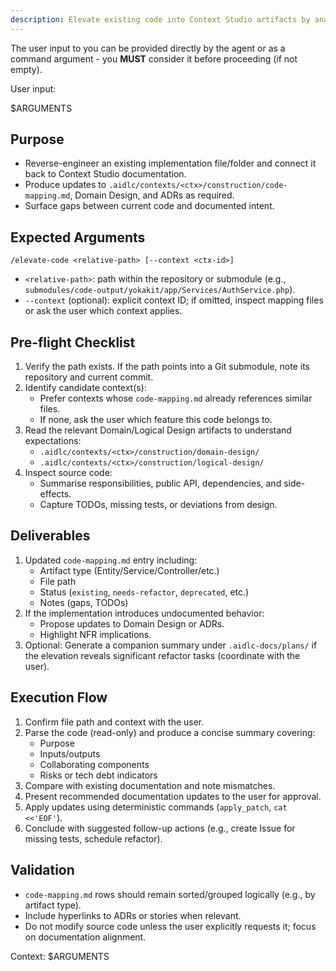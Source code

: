 ```yaml
---
description: Elevate existing code into Context Studio artifacts by analysing the given path and updating the relevant code mapping and design documentation.
---
```


The user input to you can be provided directly by the agent or as a command argument - you **MUST** consider it before proceeding (if not empty).

User input:

$ARGUMENTS

## Purpose
- Reverse-engineer an existing implementation file/folder and connect it back to Context Studio documentation.
- Produce updates to `.aidlc/contexts/<ctx>/construction/code-mapping.md`, Domain Design, and ADRs as required.
- Surface gaps between current code and documented intent.

## Expected Arguments
`/elevate-code <relative-path> [--context <ctx-id>]`

- `<relative-path>`: path within the repository or submodule (e.g., `submodules/code-output/yokakit/app/Services/AuthService.php`).
- `--context` (optional): explicit context ID; if omitted, inspect mapping files or ask the user which context applies.

## Pre-flight Checklist
1. Verify the path exists. If the path points into a Git submodule, note its repository and current commit.
2. Identify candidate context(s):
   - Prefer contexts whose `code-mapping.md` already references similar files.
   - If none, ask the user which feature this code belongs to.
3. Read the relevant Domain/Logical Design artifacts to understand expectations:
   - `.aidlc/contexts/<ctx>/construction/domain-design/`
   - `.aidlc/contexts/<ctx>/construction/logical-design/`
4. Inspect source code:
   - Summarise responsibilities, public API, dependencies, and side-effects.
   - Capture TODOs, missing tests, or deviations from design.

## Deliverables
1. Updated `code-mapping.md` entry including:
   - Artifact type (Entity/Service/Controller/etc.)
   - File path
   - Status (`existing`, `needs-refactor`, `deprecated`, etc.)
   - Notes (gaps, TODOs)
2. If the implementation introduces undocumented behavior:
   - Propose updates to Domain Design or ADRs.
   - Highlight NFR implications.
3. Optional: Generate a companion summary under `.aidlc-docs/plans/` if the elevation reveals significant refactor tasks (coordinate with the user).

## Execution Flow
1. Confirm file path and context with the user.
2. Parse the code (read-only) and produce a concise summary covering:
   - Purpose
   - Inputs/outputs
   - Collaborating components
   - Risks or tech debt indicators
3. Compare with existing documentation and note mismatches.
4. Present recommended documentation updates to the user for approval.
5. Apply updates using deterministic commands (`apply_patch`, `cat <<'EOF'`).
6. Conclude with suggested follow-up actions (e.g., create Issue for missing tests, schedule refactor).

## Validation
- `code-mapping.md` rows should remain sorted/grouped logically (e.g., by artifact type).
- Include hyperlinks to ADRs or stories when relevant.
- Do not modify source code unless the user explicitly requests it; focus on documentation alignment.

Context: $ARGUMENTS

